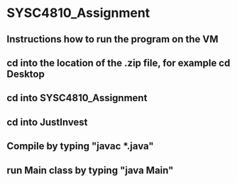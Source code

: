 # SYSC4810_Assignment
 
## Instructions how to run the program on the VM
## cd into the location of the .zip file, for example cd Desktop
## cd into SYSC4810_Assignment
## cd into JustInvest
## Compile by typing "javac *.java"
## run Main class by typing "java Main"
